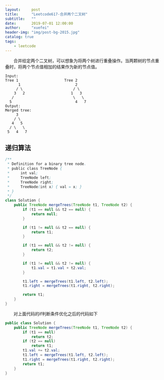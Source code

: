 ```yaml
---
layout:     post
title:      "Leetcode617-合并两个二叉树"
subtitle:   ""
date:       2019-07-01 12:00:00
author:     "xuefei"
header-img: "img/post-bg-2015.jpg"
catalog: true
tags:
    - leetcode
---
```



&nbsp; &nbsp; &nbsp; &nbsp;合并给定两个二叉树，可以想象为将两个树进行重叠操作。当两颗树的节点重叠时，将两个节点值相加的结果作为新的节点值。

    Input: 
	Tree 1                     Tree 2                  
          1                         2                             
         / \                       / \                            
        3   2                     1   3                        
       /                           \   \                      
      5                             4   7                  
	Output: 
	Merged tree:
	     3
	    / \
	   4   5
	  / \   \ 
	 5   4   7

## 递归算法

```java
/**
 * Definition for a binary tree node.
 * public class TreeNode {
 *     int val;
 *     TreeNode left;
 *     TreeNode right;
 *     TreeNode(int x) { val = x; }
 * }
 */
class Solution {
    public TreeNode mergeTrees(TreeNode t1, TreeNode t2) {
        if (t1 == null && t2 == null) {
            return null;
        }

        if (t1 != null && t2 == null) {
            return t1;
        }

        if (t1 == null && t2 != null) {
            return t2;
        }

        if (t1 != null && t2 != null) {
            t1.val = t1.val + t2.val;
        }

        t1.left = mergeTrees(t1.left, t2.left);
        t1.right = mergeTrees(t1.right, t2.right);

        return t1;
    }
}
```

&nbsp; &nbsp; &nbsp; &nbsp;对上面代码的if判断条件优化之后的代码如下

```java
public class Solution {
    public TreeNode mergeTrees(TreeNode t1, TreeNode t2) {
        if (t1 == null)
            return t2;
        if (t2 == null)
            return t1;
        t1.val += t2.val;
        t1.left = mergeTrees(t1.left, t2.left);
        t1.right = mergeTrees(t1.right, t2.right);
        return t1;
    }
}
```